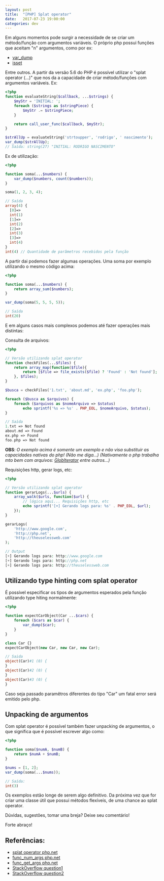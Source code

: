 ```yaml
---
layout: post
title:  "[PHP] Splat operator"
date:   2017-07-23 19:00:00
categories: dev
---
```


Em alguns momentos pode surgir a necessidade de se criar um método/função com argumentos variáveis.
O próprio php possui funções que aceitam "n" argumentos, como por ex:

- [var_dump](http://php.net/manual/en/function.var-dump.php)
- [isset](http://php.net/manual/en/function.isset.php)

Entre outros. 
A partir da versão 5.6 do PHP é possível utilizar o "splat operator (...)" que nos da a capacidade de criar método/funções com argumentos variáveis. Ex:

```php
<?php
function evaluateString($callback, ...$strings) {
    $myStr = 'INITIAL: ';
    foreach ($strings as $stringPiece) {
        $myStr .= $stringPiece;
    }

    return call_user_func($callback, $myStr);
}

$strAllUp = evaluateString('strtoupper', 'rodrigo', ' nascimento');
var_dump($strAllUp);
// Saída: string(27) "INITIAL: RODRIGO NASCIMENTO"
```

Ex de utilização:

```php
<?php

function soma(...$numbers) {
    var_dump($numbers, count($numbers));
}

soma(1, 2, 3, 4);

// Saída
array(4) {
  [0]=>
  int(1)
  [1]=>
  int(2)
  [2]=>
  int(3)
  [3]=>
  int(4)
}
int(4) // Quantidade de parâmetros recebidos pela função
```

A partir dai podemos fazer algumas operações. Uma soma por exemplo utilizando o mesmo código acima:

```php
<?php

function soma(...$numbers) {
    return array_sum($numbers);
}

var_dump(soma(5, 5, 5, 5));

// Saída
int(20)
```

E em alguns casos mais complexos podemos até fazer operações mais distintas:

Consulta de arquivos:

```php
<?php

// Versão utilizando splat operator
function checkFiles(...$files) {
    return array_map(function($file){
        return [$file => file_exists($file) ? 'Found' : 'Not found'];
    }, $files);
}

$busca = checkFiles('1.txt', 'about.md', 'ex.php', 'foo.php');

foreach ($busca as $arquivos) {
    foreach ($arquivos as $nomeArquivo => $status)
        echo sprintf('%s => %s' . PHP_EOL, $nomeArquivo, $status);
}

// Saída
1.txt => Not found
about.md => Found
ex.php => Found
foo.php => Not found
```
**OBS**: *O exemplo acima é somente um exemplo e não visa substituir as capacidades nativas do php! (Não me diga...)
(Nativamente o php trabalha mto bem com arquivos: [GlobIterator](http://php.net/manual/en/class.globiterator.php) entre outros...)*

Requisições http, gerar logs, etc:

```php
<?php

// Versão utilizando splat operator
function gerarLogs(...$urls) {
    array_walk($urls, function($url) {
        // lógica aqui... Requisições http, etc
        echo sprintf('[+] Gerando logs para: %s' . PHP_EOL, $url);
    });
}

gerarLogs(
    'http://www.google.com',
    'http://php.net',
    'http://theuselessweb.com'
);

// Output
[+] Gerando logs para: http://www.google.com
[+] Gerando logs para: http://php.net
[+] Gerando logs para: http://theuselessweb.com
```

## Utilizando type hinting com splat operator
É possível especificar os tipos de argumentos esperados pela função utilizando type hiting normalmente:

```php
<?php

function expectCarObject(Car ...$cars) {
    foreach ($cars as $car) {
        var_dump($car);
    }
}

class Car {}
expectCarObject(new Car, new Car, new Car);

// Saida
object(Car)#1 (0) {
}
object(Car)#2 (0) {
}
object(Car)#3 (0) {
}
```

Caso seja passado paramêtros diferentes do tipo "Car" um fatal error será emitido pelo php.

## Unpacking de argumentos
Com splat operator é possível também fazer unpacking de argumentos, o que significa
que é possível escrever algo como:

```php
<?php

function soma($numA, $numB) {
    return $numA + $numB;
}

$nums = [1, 2];
var_dump(soma(...$nums));

// Saída:
int(3)
```

Os exemplos estão longe de serem algo definitivo. Da próxima vez que for criar uma classe útil
que possui métodos flexíveis, de uma chance ao splat operator.

Dúvidas, sugestões, tomar uma breja?
Deixe seu comentário!

Forte abraço!

Referências:
---
- [splat operator php.net](http://php.net/manual/en/functions.arguments.php#functions.variable-arg-list)
- [func_num_args php.net](http://php.net/manual/en/function.func-num-args.php)
- [func_get_args php.net](http://php.net/manual/en/function.func-get-args.php)
- [StackOverflow question1](https://stackoverflow.com/questions/41124015/meaning-of-three-dot-in-php)
- [StackOverflow question2](https://stackoverflow.com/a/11480452/3941753)